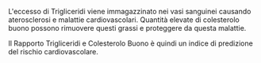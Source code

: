 ﻿L'eccesso di Trigliceridi viene immagazzinato nei vasi sanguinei causando aterosclerosi e malattie cardiovascolari. 
Quantità elevate di colesterolo buono possono rimuovere questi grassi e proteggere da questa malattie. 

Il Rapporto Trigliceridi e Colesterolo Buono è quindi un indice di predizione del rischio cardiovascolare.